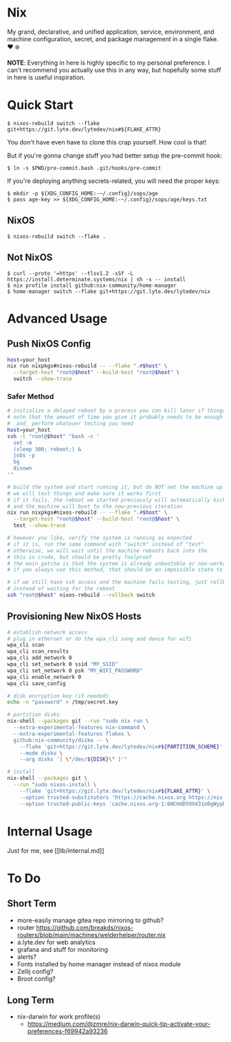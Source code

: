 # Nix

My grand, declarative, and unified application, service, environment, and
machine configuration, secret, and package management in a single flake. ❤️ ❄️

**NOTE**: Everything in here is highly specific to my personal preference. I
can't recommend you actually use this in any way, but hopefully some stuff in
here is useful inspiration.

# Quick Start

```shell_session
$ nixos-rebuild switch --flake git+https://git.lyte.dev/lytedev/nix#${FLAKE_ATTR}
```

You don't have even have to clone this crap yourself. How cool is that!

But if you're gonna change stuff you had better setup the pre-commit hook:

```shell_session
$ ln -s $PWD/pre-commit.bash .git/hooks/pre-commit
```

If you're deploying anything secrets-related, you will need the proper keys:

```shell_session
$ mkdir -p ${XDG_CONFIG_HOME:-~/.config}/sops/age
$ pass age-key >> ${XDG_CONFIG_HOME:-~/.config}/sops/age/keys.txt
```

## NixOS

```shell_session
$ nixos-rebuild switch --flake .
```

## Not NixOS

```shell_session
$ curl --proto '=https' --tlsv1.2 -sSf -L https://install.determinate.systems/nix | sh -s -- install
$ nix profile install github:nix-community/home-manager
$ home-manager switch --flake git+https://git.lyte.dev/lytedev/nix
```

# Advanced Usage

## Push NixOS Config

```bash
host=your_host
nix run nixpkgs#nixos-rebuild -- --flake ".#$host" \
  --target-host "root@$host" --build-host "root@$host" \
  switch --show-trace
```

### Safer Method

```bash
# initialize a delayed reboot by a process you can kill later if things look good
# note that the amount of time you give it probably needs to be enough time to both complete the upgrade
# _and_ perform whatever testing you need
host=your_host
ssh -t "root@$host" "bash -c '
  set -m
  (sleep 300; reboot;) &
  jobs -p
  bg
  disown
'"

# build the system and start running it, but do NOT set the machine up to boot to that system yet
# we will test things and make sure it works first
# if it fails, the reboot we started previously will automatically kick in once the timeout is reached
# and the machine will boot to the now-previous iteration
nix run nixpkgs#nixos-rebuild -- --flake ".#$host" \
  --target-host "root@$host" --build-host "root@$host" \
  test --show-trace

# however you like, verify the system is running as expected
# if it is, run the same command with "switch" instead of "test"
# otherwise, we will wait until the machine reboots back into the 
# this is crude, but should be pretty foolproof
# the main gotcha is that the system is already unbootable or non-workable, but
# if you always use this method, that should be an impossible state to get into

# if we still have ssh access and the machine fails testing, just rollback
# instead of waiting for the reboot
ssh "root@$host" nixos-rebuild --rollback switch
```

## Provisioning New NixOS Hosts

```bash
# establish network access
# plug in ethernet or do the wpa_cli song and dance for wifi
wpa_cli scan
wpa_cli scan_results
wpa_cli add_network 0
wpa_cli set_network 0 ssid "MY_SSID"
wpa_cli set_network 0 psk "MY_WIFI_PASSWORD"
wpa_cli enable_network 0
wpa_cli save_config

# disk encryption key (if needed)
echo -n "password" > /tmp/secret.key

# partition disks
nix-shell --packages git --run "sudo nix run \
  --extra-experimental-features nix-command \
  --extra-experimental-features flakes \
  github:nix-community/disko -- \
    --flake 'git+https://git.lyte.dev/lytedev/nix#${PARTITION_SCHEME}' \
    --mode disko \
    --arg disks '[ \"/dev/${DISK}\" ]'"

# install
nix-shell --packages git \
  --run "sudo nixos-install \
    --flake 'git+https://git.lyte.dev/lytedev/nix#${FLAKE_ATTR}' \
    --option trusted-substituters 'https://cache.nixos.org https://nix.h.lyte.dev' \
    --option trusted-public-keys 'cache.nixos.org-1:6NCHdD59X431o0gWypbMrAURkbJ16ZPMQFGspcDShjY= h.lyte.dev:HeVWtne31ZG8iMf+c15VY3/Mky/4ufXlfTpT8+4Xbs0='"
```

# Internal Usage

Just for me, see [[lib/internal.md]]

# To Do

## Short Term

- more-easily manage gitea repo mirroring to github?
- router https://github.com/breakds/nixos-routers/blob/main/machines/welderhelper/router.nix
- a.lyte.dev for web analytics
- grafana and stuff for monitoring
- alerts?
- Fonts installed by home manager instead of nixos module
- Zellij config?
- Broot config?

## Long Term

- nix-darwin for work profile(s)
  - https://medium.com/@zmre/nix-darwin-quick-tip-activate-your-preferences-f69942a93236
